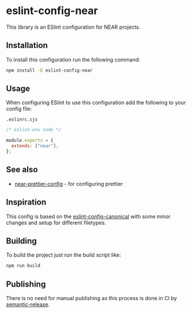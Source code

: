 # eslint-config-near

This library is an ESlint configuration for NEAR projects.

## Installation

To install this configuration run the following command:

```sh
npm install -D eslint-config-near
```

## Usage

When configuring ESlint to use this configuration add the following to your config file:

`.eslinrc.cjs`

```javascript
/* eslint-env node */

module.exports = {
  extends: ["near"],
};
```

## See also

- [near-prettier-config](https://github.com/NEARFoundation/near-prettier-config) - for configuring prettier

## Inspiration

This config is based on the [eslint-config-canonical](https://github.com/gajus/eslint-config-canonical) with some minor changes and setup for different filetypes.

## Building

To build the project just run the build script like:

```sh
npm run build
```

## Publishing

There is no need for manual publishing as this process is done in CI by [semantic-release](https://github.com/semantic-release/semantic-release).
